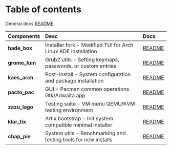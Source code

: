 # Table of contents

General docs [README](./docs_main.md)

| Components | Desc | Docs |
|:----------|:------------|:--------------|
| **hade_box** | Installer fork - Modified TUI for Arch Linux KDE installation | [README](./hade_box.md) |
| **grome_lum** | Grub2 utils - Setting keymaps, passwords, or custom entries | [README](./grom_lum.md) |
| **kaes_arch** | Post-install - System configuration and package installation | [README](https://github.com/h8d13/KAES-ARCH) |
| **pacto_pac** | GUI - Pacman common operations Gtk/Adwaita app | [README](./pacto_pac.md) |
| **zazu_lago** | Testing suite - VM menu QEMU/KVM testing environment | [README](./zazu_lago.md) |
| **klar_tix** | Artix bootstrap - Init system compatible minimal installer | [README](./klar_tix.md) |
| **chap_pie** | System utils - Benchmarking and testing tools for new installs | [README](./chap_pie.md) |